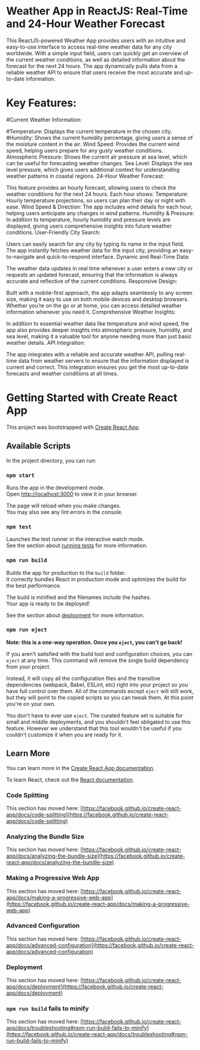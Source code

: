 

# Weather App in ReactJS: Real-Time and 24-Hour Weather Forecast

  This ReactJS-powered Weather App provides users with an intuitive and easy-to-use interface to access real-time weather data for any city worldwide. With a simple input field, users can quickly get an overview of the current weather conditions, as well as detailed information about the forecast for the next 24 hours. The app dynamically pulls data from a reliable weather API to ensure that users receive the most accurate and up-to-date information.


 # Key Features:
  #Current Weather Information:
  
  #Temperature: Displays the current temperature in the chosen city.
  #Humidity: Shows the current humidity percentage, giving users a sense of the moisture content in the air.
  Wind Speed: Provides the current wind speed, helping users prepare for any gusty weather conditions.
  Atmospheric Pressure: Shows the current air pressure at sea level, which can be useful for forecasting weather changes.
  Sea Level: Displays the sea level pressure, which gives users additional context for understanding weather patterns in coastal regions.
  24-Hour Weather Forecast:
  
  This feature provides an hourly forecast, allowing users to check the weather conditions for the next 24 hours. Each hour shows:
  Temperature: Hourly temperature projections, so users can plan their day or night with ease.
  Wind Speed & Direction: The app includes wind details for each hour, helping users anticipate any changes in wind patterns.
  Humidity & Pressure: In addition to temperature, hourly humidity and pressure levels are displayed, giving users comprehensive insights into future weather conditions.
  User-Friendly City Search:
  
  Users can easily search for any city by typing its name in the input field. The app instantly fetches weather data for the input city, providing an easy-to-navigate and quick-to-respond interface.
  Dynamic and Real-Time Data:
  
  The weather data updates in real time whenever a user enters a new city or requests an updated forecast, ensuring that the information is always accurate and reflective of the current conditions.
  Responsive Design:
  
  Built with a mobile-first approach, the app adapts seamlessly to any screen size, making it easy to use on both mobile devices and desktop browsers. Whether you’re on the go or at home, you can access detailed weather information whenever you need it.
  Comprehensive Weather Insights:
  
  In addition to essential weather data like temperature and wind speed, the app also provides deeper insights into atmospheric pressure, humidity, and sea level, making it a valuable tool for anyone needing more than just basic weather details.
  API Integration:
  
  The app integrates with a reliable and accurate weather API, pulling real-time data from weather servers to ensure that the information displayed is current and correct. This integration ensures you get the most up-to-date forecasts and weather conditions at all times.






















# Getting Started with Create React App

This project was bootstrapped with [Create React App](https://github.com/facebook/create-react-app).

## Available Scripts

In the project directory, you can run:

### `npm start`

Runs the app in the development mode.\
Open [http://localhost:3000](http://localhost:3000) to view it in your browser.

The page will reload when you make changes.\
You may also see any lint errors in the console.

### `npm test`

Launches the test runner in the interactive watch mode.\
See the section about [running tests](https://facebook.github.io/create-react-app/docs/running-tests) for more information.

### `npm run build`

Builds the app for production to the `build` folder.\
It correctly bundles React in production mode and optimizes the build for the best performance.

The build is minified and the filenames include the hashes.\
Your app is ready to be deployed!

See the section about [deployment](https://facebook.github.io/create-react-app/docs/deployment) for more information.

### `npm run eject`

**Note: this is a one-way operation. Once you `eject`, you can't go back!**

If you aren't satisfied with the build tool and configuration choices, you can `eject` at any time. This command will remove the single build dependency from your project.

Instead, it will copy all the configuration files and the transitive dependencies (webpack, Babel, ESLint, etc) right into your project so you have full control over them. All of the commands except `eject` will still work, but they will point to the copied scripts so you can tweak them. At this point you're on your own.

You don't have to ever use `eject`. The curated feature set is suitable for small and middle deployments, and you shouldn't feel obligated to use this feature. However we understand that this tool wouldn't be useful if you couldn't customize it when you are ready for it.

## Learn More

You can learn more in the [Create React App documentation](https://facebook.github.io/create-react-app/docs/getting-started).

To learn React, check out the [React documentation](https://reactjs.org/).

### Code Splitting

This section has moved here: [https://facebook.github.io/create-react-app/docs/code-splitting](https://facebook.github.io/create-react-app/docs/code-splitting)

### Analyzing the Bundle Size

This section has moved here: [https://facebook.github.io/create-react-app/docs/analyzing-the-bundle-size](https://facebook.github.io/create-react-app/docs/analyzing-the-bundle-size)

### Making a Progressive Web App

This section has moved here: [https://facebook.github.io/create-react-app/docs/making-a-progressive-web-app](https://facebook.github.io/create-react-app/docs/making-a-progressive-web-app)

### Advanced Configuration

This section has moved here: [https://facebook.github.io/create-react-app/docs/advanced-configuration](https://facebook.github.io/create-react-app/docs/advanced-configuration)

### Deployment

This section has moved here: [https://facebook.github.io/create-react-app/docs/deployment](https://facebook.github.io/create-react-app/docs/deployment)

### `npm run build` fails to minify

This section has moved here: [https://facebook.github.io/create-react-app/docs/troubleshooting#npm-run-build-fails-to-minify](https://facebook.github.io/create-react-app/docs/troubleshooting#npm-run-build-fails-to-minify)

